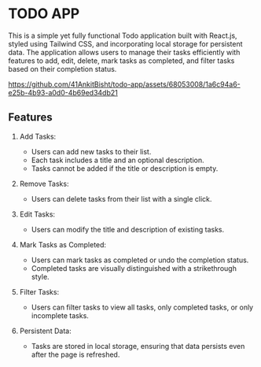 
# TODO APP  
This is a simple yet fully functional Todo application built with React.js, styled using Tailwind CSS, and incorporating local storage for persistent data. The application allows users to manage their tasks efficiently with features to add, edit, delete, mark tasks as completed, and filter tasks based on their completion status.


https://github.com/41AnkitBisht/todo-app/assets/68053008/1a6c94a6-e25b-4b93-a0d0-4b69ed34db21


## Features  

1. Add Tasks:  
   - Users can add new tasks to their list.  
   - Each task includes a title and an optional description.  
   - Tasks cannot be added if the title or description is empty.  

2. Remove Tasks:  
   - Users can delete tasks from their list with a single click.  

3. Edit Tasks:  
   - Users can modify the title and description of existing tasks.  

4. Mark Tasks as Completed:  
   - Users can mark tasks as completed or undo the completion status.  
   - Completed tasks are visually distinguished with a strikethrough style.  

5. Filter Tasks:  
   - Users can filter tasks to view all tasks, only completed tasks, or only incomplete tasks.  

6. Persistent Data:  
   - Tasks are stored in local storage, ensuring that data persists even after the page is refreshed.  
